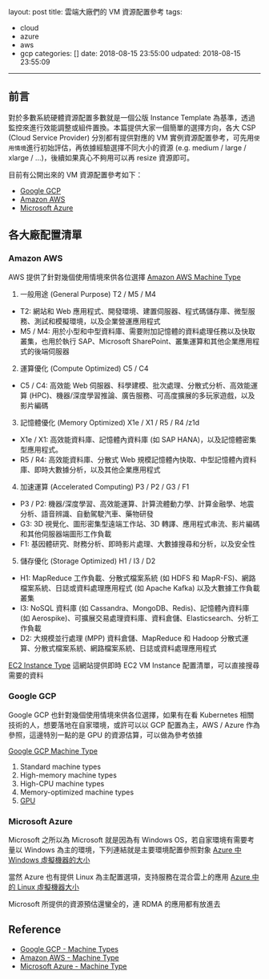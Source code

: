 layout: post
title: 雲端大廠們的 VM 資源配置參考
tags:
  - cloud
  - azure
  - aws
  - gcp
categories: []
date: 2018-08-15 23:55:00
udpated: 2018-08-15 23:55:09
---


## 前言
對於多數系統硬體資源配置多數就是一個公版 Instance Template 為基準，透過監控來進行效能調整或組件置換。本篇提供大家一個簡單的選擇方向，各大 CSP (Cloud Service Provider) 分別都有提供對應的 VM 實例資源配置參考，可先用`使用情境`進行初始評估，再依據經驗選擇不同大小的資源 (e.g. medium / large / xlarge / ...)，後續如果真心不夠用可以再 resize 資源即可。

<!--more-->

目前有公開出來的 VM 資源配置參考如下：
- [Google GCP][1]
- [Amazon AWS][2]
- [Microsoft Azure][3]

## 各大廠配置清單
### Amazon AWS

AWS 提供了針對幾個使用情境來供各位選擇 [Amazon AWS Machine Type][2]

1. 一般用途 (General Purpose) T2 / M5 / M4
  - T2: 網站和 Web 應用程式、開發環境、建置伺服器、程式碼儲存庫、微型服務、測試和模擬環境，以及企業營運應用程式
  - M5 / M4: 用於小型和中型資料庫、需要附加記憶體的資料處理任務以及快取叢集，也用於執行 SAP、Microsoft SharePoint、叢集運算和其他企業應用程式的後端伺服器
2. 運算優化 (Compute Optimized) C5 / C4
  - C5 / C4: 高效能 Web 伺服器、科學建模、批次處理、分散式分析、高效能運算 (HPC)、機器/深度學習推論、廣告服務、可高度擴展的多玩家遊戲，以及影片編碼
3. 記憶體優化 (Memory Optimized) X1e / X1 / R5 / R4 /z1d
  - X1e / X1: 高效能資料庫、記憶體內資料庫 (如 SAP HANA)，以及記憶體密集型應用程式。
  - R5 / R4: 高效能資料庫、分散式 Web 規模記憶體內快取、中型記憶體內資料庫、即時大數據分析，以及其他企業應用程式
4. 加速運算 (Accelerated Computing) P3 / P2 / G3 / F1
  - P3 / P2: 機器/深度學習、高效能運算、計算流體動力學、計算金融學、地震分析、語音辨識、自動駕駛汽車、藥物研發
  - G3: 3D 視覺化、圖形密集型遠端工作站、3D 轉譯、應用程式串流、影片編碼和其他伺服器端圖形工作負載
  - F1: 基因體研究、財務分析、即時影片處理、大數據搜尋和分析，以及安全性
5. 儲存優化 (Storage Optimized) H1 / I3 / D2
  - H1: MapReduce 工作負載、分散式檔案系統 (如 HDFS 和 MapR-FS)、網路檔案系統、日誌或資料處理應用程式 (如 Apache Kafka) 以及大數據工作負載叢集
  - I3: NoSQL 資料庫 (如 Cassandra、MongoDB、Redis)、記憶體內資料庫 (如 Aerospike)、可擴展交易處理資料庫、資料倉儲、Elasticsearch、分析工作負載
  - D2: 大規模並行處理 (MPP) 資料倉儲、MapReduce 和 Hadoop 分散式運算、分散式檔案系統、網路檔案系統、日誌或資料處理應用程式

[EC2 Instance Type](https://www.ec2instances.info/) 這網站提供即時 EC2 VM Instance 配置清單，可以直接搜尋需要的資料

### Google GCP

Google GCP 也針對幾個使用情境來供各位選擇，如果有在看 Kubernetes 相關技術的人，想要落地在自家環境，或許可以以 GCP 配置為主，AWS / Azure 作為參照，這邊特別一點的是 GPU 的資源估算，可以做為參考依據

[Google GCP Machine Type][1]

1. Standard machine types
2. High-memory machine types
3. High-CPU machine types
4. Memory-optimized machine types
5. [GPU][4]

### Microsoft Azure
Microsoft 之所以為 Microsoft 就是因為有 Windows OS，若自家環境有需要考量以 Windows 為主的環境，下列連結就是主要環境配置參照對象
[Azure 中 Windows 虛擬機器的大小][3]

當然 Azure 也有提供 Linux 為主配置選項，支持服務在混合雲上的應用
[Azure 中的 Linux 虛擬機器大小][5]

Microsoft 所提供的資源預估還蠻全的，連 RDMA 的應用都有放進去

## Reference
- [Google GCP - Machine Types][1]
- [Amazon AWS - Machine Type][2]
- [Microsoft Azure - Machine Type][3]

[1]: https://cloud.google.com/compute/docs/machine-types
[2]: https://aws.amazon.com/tw/ec2/instance-types/
[3]: https://docs.microsoft.com/en-us/azure/virtual-machines/windows/sizes
[4]: https://cloud.google.com/compute/docs/gpus/
[5]: https://docs.microsoft.com/zh-tw/azure/virtual-machines/linux/sizes